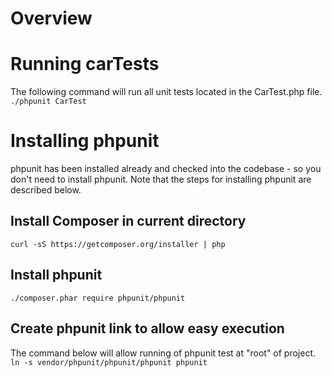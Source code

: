 # Overview

# Running carTests
The following command will run all unit tests located in the CarTest.php file.
`./phpunit CarTest`



# Installing phpunit
phpunit has been installed already and checked into the codebase - so you don't need to install phpunit. Note that the steps for installing phpunit are described below.
## Install Composer in current directory
`curl -sS https://getcomposer.org/installer | php`
## Install phpunit
`./composer.phar require phpunit/phpunit`

## Create phpunit link to allow easy execution
The command below will allow running of phpunit test at "root" of project.
`ln -s vendor/phpunit/phpunit/phpunit phpunit`

